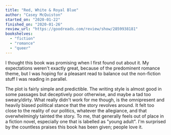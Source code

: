 ```yaml
---
title: "Red, White & Royal Blue"
author: "Casey McQuiston"
started_on: "2020-01-22"
finished_on: "2020-01-26"
review_url: "https://goodreads.com/review/show/2859938181"
bookshelves:
  - "fiction"
  - "romance"
  - "queer"
---
```


I thought this book was promising when I first found out about it. My expectations weren't exactly
great, because of the predominent romance theme, but I was hoping for a pleasant read to balance out
the non-fiction stuff I was reading in parallel.

The plot is fairly simple and predictible. The writing style is almost good in some passages but
deceptively poor otherwise, and maybe a tad too sweary/dirty. What really didn't work for me though,
is the omnipresent and heavily biased political stance that the story revolves around. It felt too
close to the reality of our politics, whatever the allegiance, and that overwhelmingly tainted the
story. To me, that generally feels out of place in a fiction novel, especially one that is labelled
as "young adult". I'm surprised by the countless praises this book has been given; people love it.
